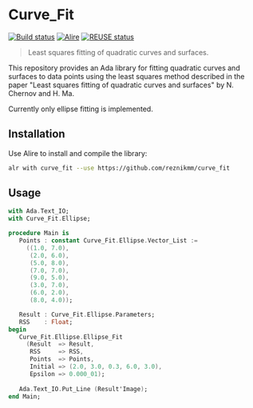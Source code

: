 # Curve_Fit

[![Build status](https://github.com/reznikmm/curve_fit/actions/workflows/alire.yml/badge.svg)](https://github.com/reznikmm/curve_fit/actions/workflows/alire.yml)
[![Alire](https://img.shields.io/endpoint?url=https://alire.ada.dev/badges/curve_fit.json)](https://alire.ada.dev/crates/curve_fit.html)
[![REUSE status](https://api.reuse.software/badge/github.com/reznikmm/curve_fit)](https://api.reuse.software/info/github.com/reznikmm/curve_fit)

> Least squares fitting of quadratic curves and surfaces.

This repository provides an Ada library for fitting quadratic curves and
surfaces to data points using the least squares method described in the paper
"Least squares fitting of quadratic curves and surfaces" by N. Chernov and H. Ma.

Currently only ellipse fitting is implemented.

## Installation

Use Alire to install and compile the library:

```bash
alr with curve_fit --use https://github.com/reznikmm/curve_fit
```

## Usage

```ada
with Ada.Text_IO;
with Curve_Fit.Ellipse;

procedure Main is
   Points : constant Curve_Fit.Ellipse.Vector_List :=
     ((1.0, 7.0),
      (2.0, 6.0),
      (5.0, 8.0),
      (7.0, 7.0),
      (9.0, 5.0),
      (3.0, 7.0),
      (6.0, 2.0),
      (8.0, 4.0));

   Result : Curve_Fit.Ellipse.Parameters;
   RSS    : Float;
begin
   Curve_Fit.Ellipse.Ellipse_Fit
     (Result  => Result,
      RSS     => RSS,
      Points  => Points,
      Initial => (2.0, 3.0, 0.3, 6.0, 3.0),
      Epsilon => 0.000_01);
   
   Ada.Text_IO.Put_Line (Result'Image);
end Main;
```
